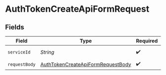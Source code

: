# AuthTokenCreateApiFormRequest


## Fields

| Field                                                                                             | Type                                                                                              | Required                                                                                          | Description                                                                                       |
| ------------------------------------------------------------------------------------------------- | ------------------------------------------------------------------------------------------------- | ------------------------------------------------------------------------------------------------- | ------------------------------------------------------------------------------------------------- |
| `serviceId`                                                                                       | *String*                                                                                          | :heavy_check_mark:                                                                                | A service ID.                                                                                     |
| `requestBody`                                                                                     | [AuthTokenCreateApiFormRequestBody](../../models/operations/AuthTokenCreateApiFormRequestBody.md) | :heavy_check_mark:                                                                                | N/A                                                                                               |